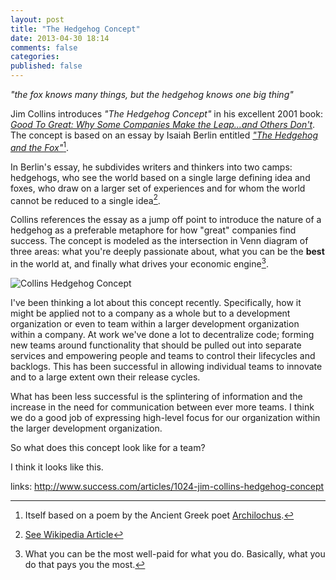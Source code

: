 ```yaml
---
layout: post
title: "The Hedgehog Concept"
date: 2013-04-30 18:14
comments: false
categories: 
published: false
---
```


_"the fox knows many things, but the hedgehog knows one big thing"_

<!-- more -->

Jim Collins introduces _"The Hedgehog Concept"_ in his excellent 2001 book: [_Good To Great: Why Some Companies Make the Leap...and Others Don't_](http://www.jimcollins.com/article_topics/articles/good-to-great.html). The concept is based on an essay by Isaiah Berlin entitled [_"The Hedgehog and the Fox"_](http://en.wikipedia.org/wiki/The_Hedgehog_and_the_Fox)[^1].

[^1]: Itself based on a poem by the Ancient Greek poet [Archilochus](http://en.wikipedia.org/wiki/Archilochus).

In Berlin's essay, he subdivides writers and thinkers into two camps: hedgehogs, who see the world based on a single large defining idea and foxes, who draw on a larger set of experiences and for whom the world cannot be reduced to a single idea[^2].

[^2]: [See Wikipedia Article](http://en.wikipedia.org/wiki/The_Hedgehog_and_the_Fox)

Collins references the essay as a jump off point to introduce the nature of a hedgehog as a preferable metaphore for how "great" companies find success. The concept is modeled as the intersection in Venn diagram of three areas: what you're deeply passionate about, what you can be the **best** in the world at, and finally what drives your economic engine[^3].

[^3]: What you can be the most well-paid for what you do. Basically, what you do that pays you the most.

![Collins Hedgehog Concept](http://www.fomotraining.com/wp-content/uploads/2012/03/Picture-8.png) 

I've been thinking a lot about this concept recently. Specifically, how it might be applied not to a company as a whole but to a development organization or even to team within a larger development organization within a company. At work we've done a lot to decentralize code; forming new teams around functionality that should be pulled out into separate services and empowering people and teams to control their lifecycles and backlogs. This has been successful in allowing individual teams to innovate and to a large extent own their release cycles.

What has been less successful is the splintering of information and the increase in the need for communication between ever more teams. I think we do a good job of expressing high-level focus for our organization within the larger development organization. 

So what does this concept look like for a team?

I think it looks like this.

links:
http://www.success.com/articles/1024-jim-collins-hedgehog-concept


